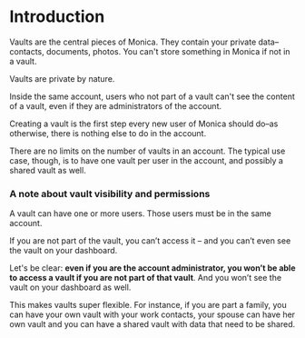 # Introduction

Vaults are the central pieces of Monica. They contain your private data–contacts, documents, photos. You can't store something in Monica if not in a vault.

Vaults are private by nature.

Inside the same account, users who not part of a vault can't see the content of a vault, even if they are administrators of the account.

Creating a vault is the first step every new user of Monica should do–as otherwise, there is nothing else to do in the account.

There are no limits on the number of vaults in an account. The typical use case, though, is to have one vault per user in the account, and possibly a shared vault as well.

### A note about vault visibility and permissions

A vault can have one or more users. Those users must be in the same account.

If you are not part of the vault, you can’t access it – and you can’t even see the vault on your dashboard.

Let's be clear: **even if you are the account administrator, you won’t be able to access a vault if you are not part of that vault**. And you won’t see the vault on your dashboard as well.

This makes vaults super flexible. For instance, if you are part a family, you can have your own vault with your work contacts, your spouse can have her own vault and you can have a shared vault with data that need to be shared.
